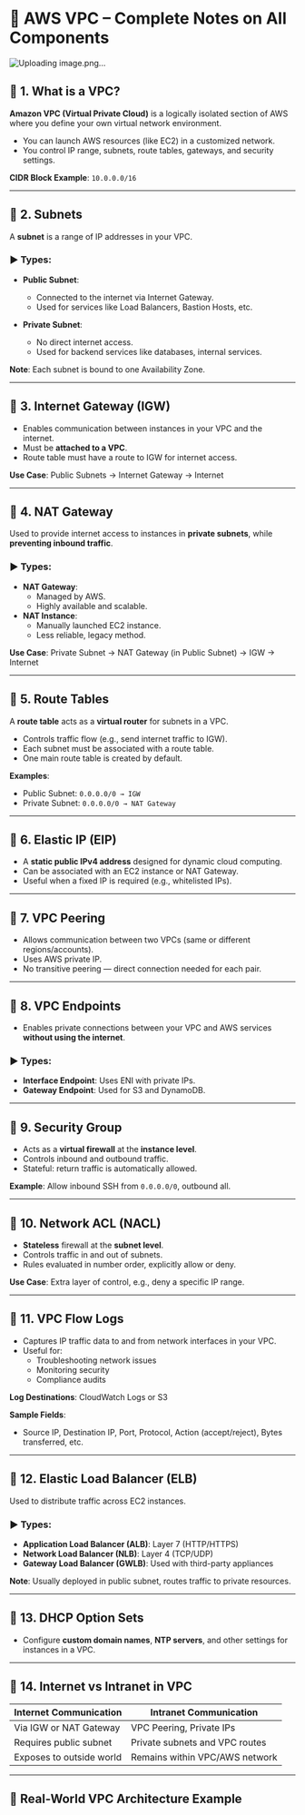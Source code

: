 # 🧠 AWS VPC – Complete Notes on All Components

![Uploading image.png…]()


## 🔹 1. What is a VPC?
**Amazon VPC (Virtual Private Cloud)** is a logically isolated section of AWS where you define your own virtual network environment.

- You can launch AWS resources (like EC2) in a customized network.
- You control IP range, subnets, route tables, gateways, and security settings.

**CIDR Block Example**: `10.0.0.0/16`

---

## 🔹 2. Subnets
A **subnet** is a range of IP addresses in your VPC.

### ▶️ Types:
- **Public Subnet**:
  - Connected to the internet via Internet Gateway.
  - Used for services like Load Balancers, Bastion Hosts, etc.

- **Private Subnet**:
  - No direct internet access.
  - Used for backend services like databases, internal services.

**Note**: Each subnet is bound to one Availability Zone.

---

## 🔹 3. Internet Gateway (IGW)
- Enables communication between instances in your VPC and the internet.
- Must be **attached to a VPC**.
- Route table must have a route to IGW for internet access.

**Use Case**: Public Subnets → Internet Gateway → Internet

---

## 🔹 4. NAT Gateway
Used to provide internet access to instances in **private subnets**, while **preventing inbound traffic**.

### ▶️ Types:
- **NAT Gateway**:
  - Managed by AWS.
  - Highly available and scalable.
- **NAT Instance**:
  - Manually launched EC2 instance.
  - Less reliable, legacy method.

**Use Case**: Private Subnet → NAT Gateway (in Public Subnet) → IGW → Internet

---

## 🔹 5. Route Tables
A **route table** acts as a **virtual router** for subnets in a VPC.

- Controls traffic flow (e.g., send internet traffic to IGW).
- Each subnet must be associated with a route table.
- One main route table is created by default.

**Examples**:
- Public Subnet: `0.0.0.0/0 → IGW`
- Private Subnet: `0.0.0.0/0 → NAT Gateway`

---

## 🔹 6. Elastic IP (EIP)
- A **static public IPv4 address** designed for dynamic cloud computing.
- Can be associated with an EC2 instance or NAT Gateway.
- Useful when a fixed IP is required (e.g., whitelisted IPs).

---

## 🔹 7. VPC Peering
- Allows communication between two VPCs (same or different regions/accounts).
- Uses AWS private IP.
- No transitive peering — direct connection needed for each pair.

---

## 🔹 8. VPC Endpoints
- Enables private connections between your VPC and AWS services **without using the internet**.

### ▶️ Types:
- **Interface Endpoint**: Uses ENI with private IPs.
- **Gateway Endpoint**: Used for S3 and DynamoDB.

---

## 🔹 9. Security Group
- Acts as a **virtual firewall** at the **instance level**.
- Controls inbound and outbound traffic.
- Stateful: return traffic is automatically allowed.

**Example**: Allow inbound SSH from `0.0.0.0/0`, outbound all.

---

## 🔹 10. Network ACL (NACL)
- **Stateless** firewall at the **subnet level**.
- Controls traffic in and out of subnets.
- Rules evaluated in number order, explicitly allow or deny.

**Use Case**: Extra layer of control, e.g., deny a specific IP range.

---

## 🔹 11. VPC Flow Logs
- Captures IP traffic data to and from network interfaces in your VPC.
- Useful for:
  - Troubleshooting network issues
  - Monitoring security
  - Compliance audits

**Log Destinations**: CloudWatch Logs or S3

**Sample Fields**:
- Source IP, Destination IP, Port, Protocol, Action (accept/reject), Bytes transferred, etc.

---

## 🔹 12. Elastic Load Balancer (ELB)
Used to distribute traffic across EC2 instances.

### ▶️ Types:
- **Application Load Balancer (ALB)**: Layer 7 (HTTP/HTTPS)
- **Network Load Balancer (NLB)**: Layer 4 (TCP/UDP)
- **Gateway Load Balancer (GWLB)**: Used with third-party appliances

**Note**: Usually deployed in public subnet, routes traffic to private resources.

---

## 🔹 13. DHCP Option Sets
- Configure **custom domain names**, **NTP servers**, and other settings for instances in a VPC.

---

## 🔹 14. Internet vs Intranet in VPC

| Internet Communication        | Intranet Communication          |
|------------------------------|----------------------------------|
| Via IGW or NAT Gateway       | VPC Peering, Private IPs         |
| Requires public subnet       | Private subnets and VPC routes   |
| Exposes to outside world     | Remains within VPC/AWS network   |

---

## 🔹 Real-World VPC Architecture Example

